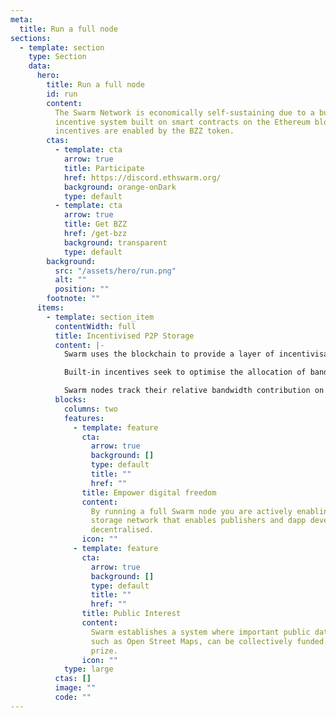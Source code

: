 ```yaml
---
meta:
  title: Run a full node
sections:
  - template: section
    type: Section
    data:
      hero:
        title: Run a full node
        id: run
        content:
          The Swarm Network is economically self-sustaining due to a built-in
          incentive system built on smart contracts on the Ethereum blockchain. Swarm
          incentives are enabled by the BZZ token.
        ctas:
          - template: cta
            arrow: true
            title: Participate
            href: https://discord.ethswarm.org/
            background: orange-onDark
            type: default
          - template: cta
            arrow: true
            title: Get BZZ
            href: /get-bzz
            background: transparent
            type: default
        background:
          src: "/assets/hero/run.png"
          alt: ""
          position: ""
        footnote: ""
      items:
        - template: section_item
          contentWidth: full
          title: Incentivised P2P Storage
          content: |-
            Swarm uses the blockchain to provide a layer of incentivisation that has been missing from p2p file sharing and data transfer over decades of peer-to-peer research.

            Built-in incentives seek to optimise the allocation of bandwidth (SWAP) and storage resources (Postage stamps) and render Swarm economically self-sustaining.

            Swarm nodes track their relative bandwidth contribution on each peer connection, and excess debt due to unequal consumption can be settled in BZZ. Publishers in Swarm must spend BZZ to purchase the right to write data to Swarm and prepay some rent for long term storage.
          blocks:
            columns: two
            features:
              - template: feature
                cta:
                  arrow: true
                  background: []
                  type: default
                  title: ""
                  href: ""
                title: Empower digital freedom
                content:
                  By running a full Swarm node you are actively enabling a P2P data
                  storage network that enables publishers and dapp developers making web3
                  decentralised.
                icon: ""
              - template: feature
                cta:
                  arrow: true
                  background: []
                  type: default
                  title: ""
                  href: ""
                title: Public Interest
                content:
                  Swarm establishes a system where important public data projects,
                  such as Open Street Maps, can be collectively funded. Check out Wikipedia
                  prize.
                icon: ""
            type: large
          ctas: []
          image: ""
          code: ""
---
```

